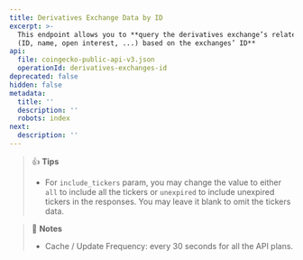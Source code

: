 ```yaml
---
title: Derivatives Exchange Data by ID
excerpt: >-
  This endpoint allows you to **query the derivatives exchange’s related data
  (ID, name, open interest, ...) based on the exchanges’ ID**
api:
  file: coingecko-public-api-v3.json
  operationId: derivatives-exchanges-id
deprecated: false
hidden: false
metadata:
  title: ''
  description: ''
  robots: index
next:
  description: ''
---
```

> 👍 **Tips**
>
> * For `include_tickers` param, you may change the value to either `all` to include all the tickers or `unexpired` to include unexpired tickers in the responses. You may leave it blank to omit the tickers data.

> 📘 **Notes**
>
> * Cache / Update Frequency: every 30 seconds for all the API plans.
